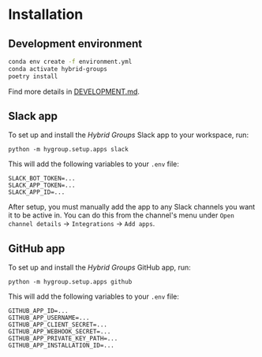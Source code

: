 # Installation

## Development environment

```bash
conda env create -f environment.yml
conda activate hybrid-groups
poetry install
```

Find more details in [DEVELOPMENT.md](https://github.com/gradion-ai/hybrid-groups/blob/main/DEVELOPMENT.md).

## Slack app

To set up and install the *Hybrid Groups* Slack app to your workspace, run:

```shell
python -m hygroup.setup.apps slack
```

This will add the following variables to your `.env` file:

```env title=".env"
SLACK_BOT_TOKEN=...
SLACK_APP_TOKEN=...
SLACK_APP_ID=...
```

After setup, you must manually add the app to any Slack channels you want it to be active in. You can do this from the channel's menu under `Open channel details` -> `Integrations` -> `Add apps`.

## GitHub app

To set up and install the *Hybrid Groups* GitHub app, run:

```shell
python -m hygroup.setup.apps github
```

This will add the following variables to your `.env` file:

```env title=".env"
GITHUB_APP_ID=...
GITHUB_APP_USERNAME=...
GITHUB_APP_CLIENT_SECRET=...
GITHUB_APP_WEBHOOK_SECRET=...
GITHUB_APP_PRIVATE_KEY_PATH=...
GITHUB_APP_INSTALLATION_ID=...
```
